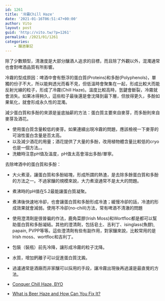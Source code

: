 ```yaml
---
id: 1261
title: '冷霧Chill Haze'
date: '2021-01-16T06:51:47+00:00'
author: Vito
layout: post
guid: 'http://vito.tw/?p=1261'
permalink: /2021/01/1261
categories:
    - 釀酒筆記
---
```


除了少數類型，清澈度是大部分釀酒人追求的目標，而且除了外觀以外，混濁通常也會對啤酒品質有所影響。

冷霧的型成原因：啤酒中會有懸浮的蛋白質(Proteins)和多酚(Polyphenols)，單獨的份子不大，所以能夠透光而看不見，但低溫時會聚集在一起，形成比較大而能反射光線的粒子，形成了冷霧(Chill Haze)。溫度比較高時，氫鍵會斷裂，冷霧就會消失。如果冰得夠久，這些粒子最後還是會沈降到最下層，但放得更久，多酚如果氧化，就會形成永久性的混濁。

減少蛋白質和多酚的來源是釜底抽薪的方法：蛋白質主要來自麥芽，而多酚則來自麥芽及酒花。

- 使用蛋白質含量較低的麥芽。如果連續出現冷霧的問題，應該檢視一下麥芽的可溶性蛋白含量是否太高。
- 以及減少酒花的用量；酒花提供了大量的多酚，改用植物體含量比較低的cryo也是一個方法。。
- 洗糖時注意pH值及溫度，pH值太高會溶出多酚/單寧。

去除啤酒中的蛋白質和多酚：

- 大火煮滾，讓蛋白質和多酚結塊，形成所謂的熱渣，是去除多餘蛋白質和多酚的方法之一。不過家釀的規模來說，大力煮滾通常不是太大的問題。
- 煮沸時的pH值在5.2最能讓蛋白質凝聚。
- 煮沸後快速地冷卻，也會讓蛋白質和多酚形成冷渣；緩慢冷卻的話，冷渣的形成效果就會減弱。使用不冷卻(no-chill)方法，常有啤酒不清澈的問題
- 使用澄清劑是很普徧的作法，鹿角菜膠(Irish Moss)和Wortfloc都是都可以幫助蛋白質和多酚凝結。其他的澄清劑，包括皂土、吉利丁、isinglass(魚膠), papain, PVPP等等。這些澄清劑有些有副作用，對家釀來說，比較常用的是Irish moss、wortfloc和吉利丁。
- 包裝（裝瓶）前先冷降，讓形成冷霧的粒子沈降。
- 水質，增加鈣離子可以促進蛋白質沈澱。
- 過瀘通常是酒廠而非家釀可以採用的手段，讓冷霧出現後再過濾是最直覺的方法。

- [Conquer Chill Haze, BYO](https://byo.com/article/conquer-chill-haze/)
- [What is Beer Haze and How Can You Fix It?](https://www.homebrewersassociation.org/how-to-brew/beer-haze-cloudy-homebrew/)